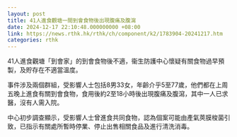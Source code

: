```yaml
---
layout: post
title: 41人進食觀塘一間到會食物後出現腹痛及腹瀉
date: 2024-12-17 22:10:48.000000000 +08:00
link: https://news.rthk.hk/rthk/ch/component/k2/1783904-20241217.htm
categories: rthk
---
```


41人進食觀塘「到會家」的到會食物後不適，衞生防護中心懷疑有關食物過早預製，及貯存在不適當溫度。

事件涉及兩個群組，受影響人士包括8男33女，年齡介乎5至77歲，他們都在上周五晚上進食有關到會食物，食用後約2至18小時後出現腹痛及腹瀉，其中一人已求醫，沒有人需入院。

中心初步調查顯示，受影響人士曾進食共同食物，認為個案可能由產氣莢膜梭菌引致，已指示有關處所暫時停業、停止出售相關食品及進行清洗消毒。
